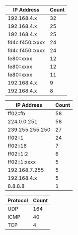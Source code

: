 | IP Address               | Count |
|--------------------------|-------|
| 192.168.4.x              | 32    |
| 192.168.4.x              | 25    |
| 192.168.4.x              | 25    |
| fd4c:f450::xxxx          | 24    |
| fd4c:f450::xxxx          | 24    |
| fe80::xxxx               | 12    |
| fe80::xxxx               | 12    |
| fe80::xxxx               | 11    |
| 192.168.4.x              | 9     |
| 192.168.4.x              | 8     |

| IP Address               | Count |
|--------------------------|-------|
| ff02::fb                 | 58    |
| 224.0.0.251              | 58    |
| 239.255.255.250          | 27    |
| ff02::1                  | 24    |
| ff02::16                 | 7     |
| ff02::1:2                | 6     |
| ff02::1:xxxx             | 5     |
| 192.168.7.255            | 5     |
| 192.168.4.x              | 5     |
| 8.8.8.8                  | 1     |

| Protocol | Count |
|----------|-------|
| UDP      | 164   |
| ICMP     | 40    |
| TCP      | 4     |

